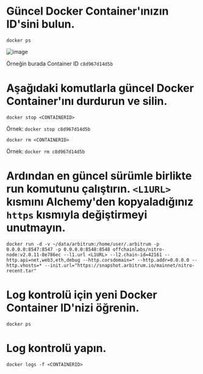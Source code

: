 # Güncel Docker Container'ınızın ID'sini bulun.

```
docker ps
```

![image](https://user-images.githubusercontent.com/101462877/219213845-25d7cb76-9934-4899-916c-2138c992aeac.png)

Örneğin burada Container ID `c8d967d14d5b`

# Aşağıdaki komutlarla güncel Docker Container'ını durdurun ve silin.

```
docker stop <CONTAINERID>
```
Örnek: `docker stop c8d967d14d5b`

```
docker rm <CONTAINERID>
```
Örnek: `docker rm c8d967d14d5b`



# Ardından en güncel sürümle birlikte run komutunu çalıştırın. `<L1URL>` kısmını Alchemy'den kopyaladığınız `https` kısmıyla değiştirmeyi unutmayın.

```
docker run -d -v ~/data/arbitrum:/home/user/.arbitrum -p 0.0.0.0:8547:8547 -p 0.0.0.0:8548:8548 offchainlabs/nitro-node:v2.0.11-8e786ec --l1.url <L1URL> --l2.chain-id=42161 --http.api=net,web3,eth,debug --http.corsdomain=* --http.addr=0.0.0.0 --http.vhosts=* --init.url="https://snapshot.arbitrum.io/mainnet/nitro-recent.tar"
```

# Log kontrolü için yeni Docker Container ID'nizi öğrenin.

```
docker ps
```

# Log kontrolü yapın.

```
docker logs -f <CONTAINERID>
```
